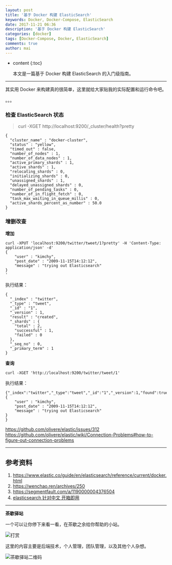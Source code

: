 ```yaml
---
layout: post
title: '基于 Docker 构建 ElasticSearch'
keywords: Docker, Docker-Compose, ElasticSearch
date: 2017-11-21 06:36
description: '基于 Docker 构建 ElasticSearch'
categories: [docker]
tags: [Docker-Compose, Docker, ElasticSearch]
comments: true
author: mai
---
```


* content
{:toc}

    本文是一篇基于 Docker 构建 ElasticSearch 的入门级指南。

----

其实用 Docker 来构建真的很简单，这里就给大家贴我的实际配置和运行命令吧。

。。。

### 检查 ElasticSearch 状态 ###

>curl -XGET http://localhost:9200/_cluster/health?pretty

```
{
  "cluster_name" : "docker-cluster",
  "status" : "yellow",
  "timed_out" : false,
  "number_of_nodes" : 1,
  "number_of_data_nodes" : 1,
  "active_primary_shards" : 1,
  "active_shards" : 1,
  "relocating_shards" : 0,
  "initializing_shards" : 0,
  "unassigned_shards" : 1,
  "delayed_unassigned_shards" : 0,
  "number_of_pending_tasks" : 0,
  "number_of_in_flight_fetch" : 0,
  "task_max_waiting_in_queue_millis" : 0,
  "active_shards_percent_as_number" : 50.0
}
```

### 增删改查 ###

**增加**

```
curl -XPUT 'localhost:9200/twitter/tweet/1?pretty' -H 'Content-Type: application/json' -d'
{
    "user" : "kimchy",
    "post_date" : "2009-11-15T14:12:12",
    "message" : "trying out Elasticsearch"
}
'
```

执行结果：
```
{
  "_index" : "twitter",
  "_type" : "tweet",
  "_id" : "1",
  "_version" : 1,
  "result" : "created",
  "_shards" : {
    "total" : 2,
    "successful" : 1,
    "failed" : 0
  },
  "_seq_no" : 0,
  "_primary_term" : 1
}
```

**查询**

`curl -XGET 'http://localhost:9200/twitter/tweet/1'`

执行结果：
```
{"_index":"twitter","_type":"tweet","_id":"1","_version":1,"found":true,"_source":
{
    "user" : "kimchy",
    "post_date" : "2009-11-15T14:12:12",
    "message" : "trying out Elasticsearch"
}
}
```

https://github.com/olivere/elastic/issues/312
https://github.com/olivere/elastic/wiki/Connection-Problems#how-to-figure-out-connection-problems

<!--more-->

----

## 参考资料 ##

1. https://www.elastic.co/guide/en/elasticsearch/reference/current/docker.html
2. https://wenchao.ren/archives/250
3. https://segmentfault.com/a/1190000004376504
4. [elasticsearch 针对中文 开箱即用](https://github.com/hangxin1940/elasticsearch-cn-out-of-box/)

----

**茶歇驿站**

一个可以让你停下来看一看，在茶歇之余给你帮助的小站。

![打赏](http://oqos7hrvp.bkt.clouddn.com/blog/money.jpg)

这里的内容主要是后端技术，个人管理，团队管理，以及其他个人杂想。

![茶歇驿站二维码](http://oqos7hrvp.bkt.clouddn.com/blog/tech_tea.jpg)
